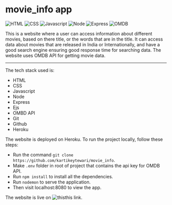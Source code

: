 # movie_info app

![HTML](https://img.shields.io/badge/-HTML-blue)
![CSS](https://img.shields.io/badge/-CSS-blue)
![Javascript](https://img.shields.io/badge/-Javascript-blue)
![Node](https://img.shields.io/badge/-NODE-blue)
![Express](https://img.shields.io/badge/-Express-blue)
![OMDB](https://img.shields.io/badge/-OMDB_API-blue)

This is a website where a user can access information about different movies, based on there title, or the words that are in the title. It can access data about movies that are released in India or Internationally, and have a good search engine ensuring good response time for searching data. The website uses OMDB API for getting movie data.

<hr>

The tech stack used is:
- HTML
- CSS
- Javascript
- Node
- Express
- Ejs
- OMBD API
- Git
- Github
- Heroku

The website is deployed on Heroku. To run the project locally, follow these steps:
- Run the command `git clone https://github.com/kartikeytewari/movie_info`.
- Make `.env` folder in root of project that contains the api key for OMDB API.
- Run `npm install` to install all the dependencies.
- Run `nodemon` to serve the application.
- Then visit localhost:8080 to view the app.

The website is live on ![this](https://radiant-island-93715.herokuapp.com/)this link.
